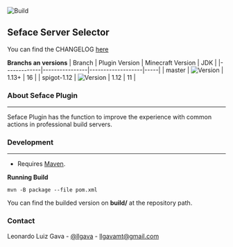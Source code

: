 ![Build](https://github.com/Seface-Blocks/seface-server-selector/workflows/Build/badge.svg)

## Seface Server Selector
You can find the CHANGELOG [here](CHANGELOG.md)

**Branchs an versions**
| Branch      | Plugin Version | Minecraft Version | JDK |
|-------------|----------------|-------------------|-----|
| master      | ![Version](https://img.shields.io/badge/stable-1.1.0-blueviolet)         | 1.13+             | 16  |
| spigot-1.12 | ![Version](https://img.shields.io/badge/stable-1.1.0-blueviolet)         | 1.12              | 11  |

### About Seface Plugin
---
Seface Plugin has the function to improve the experience with common actions in professional build servers. 

### Development
---

* Requires [Maven](https://maven.apache.org).

**Running Build**
```batch
mvn -B package --file pom.xml
```

You can find the builded version on **build/** at the repository path.

### Contact

Leonardo Luiz Gava - [@llgava](https://twitter.com/llgava "Leonardo Luiz Gava • Twitter") - <llgavamt@gmail.com>
